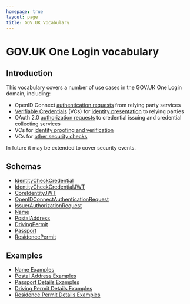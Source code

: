 ```yaml
---
homepage: true
layout: page
title: GOV.UK Vocabulary
---
```


# GOV.UK One Login vocabulary

## Introduction

This vocabulary covers a number of use cases in the GOV.UK One Login domain, including:

* OpenID Connect [authentication requests](v1/classes/OpenIDConnectAuthenticationRequestClass) from relying party services
* [Verifiable Credentials](https://www.w3.org/TR/vc-data-model/) (VCs) for [identity presentation](v1/classes/VerifiableIdentityCredentialClass) to relying parties
* OAuth 2.0 [authorization requests](v1/classes/IssuerAuthorizationRequestClass) to credential issuing and credential collecting services
* VCs for [identity proofing and verification](v1/classes/IdentityCheckCredentialClass)
* VCs for [other security checks](v1/classes/SecurityCheckCredentialClass)

In future it may be extended to cover security events.

## Schemas

* [IdentityCheckCredential](v1/json-schemas/IdentityCheckCredential.json)
* [IdentityCheckCredentialJWT](v1/json-schemas/IdentityCheckCredentialJWT.json)
* [CoreIdentityJWT](v1/json-schemas/CoreIdentityJWT.json)
* [OpenIDConnectAuthenticationRequest](v1/json-schemas/OpenIDConnectAuthenticationRequest.json)
* [IssuerAuthorizationRequest](v1/json-schemas/IssuerAuthorizationRequest.json)
* [Name](v1/json-schemas/Name.json)
* [PostalAddress](v1/json-schemas/PostalAddress.json)
* [DrivingPermit](v1/json-schemas/DrivingPermit.json)
* [Passport](v1/json-schemas/PassportDetails.json)
* [ResidencePermit](v1/json-schemas/ResidencePermit.json)

## Examples

* [Name Examples](v1/classes/NameClass)
* [Postal Address Examples](v1/classes/PostalAddressClass)
* [Passport Details Examples](v1/classes/PassportDetailsClass)
* [Driving Permit Details Examples](v1/classes/DrivingPermitDetailsClass)
* [Residence Permit Details Examples](v1/classes/ResidencePermitDetailsClass)
